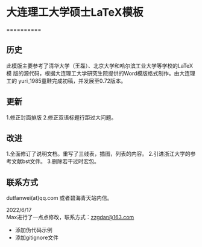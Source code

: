 # 大连理工大学硕士LaTeX模板 
==========

历史 
----------

此模版主要参考了清华大学（王磊）、北京大学和哈尔滨工业大学等学校的LaTeX模
版的源代码，根据大连理工大学研究生院提供的Word模版格式制作。由大连理工的
yuri_1985童鞋完成初稿，并发展至0.72版本。

更新
----------

1.修正封面排版
2.修正双语标题行距过大问题。


改进
----------

1.全面修订了说明文档。重写了三线表，插图，列表的内容。
2.引进浙江大学的参考文献bst文件。
3.删除若干过时宏包。

联系方式
----------

dutfanwei(at)qq.com
或者碧海青天站内信。

2022/6/17  
Max进行了一点点修改，联系方式：zzgdar@163.com   
* 添加伪代码示例
* 添加gitignore文件


